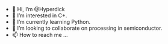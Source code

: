 - 👋 Hi, I’m @Hyperdick
- 👀 I’m interested in C+.
- 🌱 I’m currently learning Python.
- 💞️ I’m looking to collaborate on processing in semiconductor.
- 📫 How to reach me ...

<!---
Hyperdick/Hyperdick is a ✨ special ✨ repository because its `README.md` (this file) appears on your GitHub profile.
You can click the Preview link to take a look at your changes.
--->
